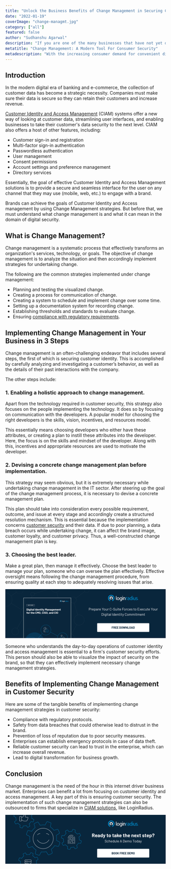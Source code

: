 ```yaml
---
title: "Unlock the Business Benefits of Change Management in Securing Consumer Identity"
date: "2022-01-19"
coverImage: "change-managmt.jpg"
category: ["all"]
featured: false 
author: "Sudhanshu Agarwal"
description: "If you are one of the many businesses that have not yet developed an effective change management strategy, this article is for you. With new data privacy regulations coming into effect, organizations face complex compliance issues. Ignoring these rules can turn out to be expensive."
metatitle: "Change Management: A Modern Tool For Consumer Security"
metadescription: "With the increasing consumer demand for convenient digital services, learn why an effective change management strategy is crucial to keep enterprises out of court."
---
```


## Introduction

In the modern digital era of banking and e-commerce, the collection of customer data has become a strategic necessity. Companies must make sure their data is secure so they can retain their customers and increase revenue.

[Customer Identity and Access Management](https://www.loginradius.com/blog/start-with-identity/customer-identity-and-access-management/) (CIAM) systems offer a new way of looking at customer data, streamlining user interfaces, and enabling businesses to take their customer's data security to the next level.  CIAM also offers a host of other features, including: 



* Customer sign-in and registration
* Multi-factor sign-in authentication 
* Passwordless authentication
* User management
* Consent permissions
* Account settings and preference management
* Directory services

Essentially, the goal of effective Customer Identity and Access Management solutions is to provide a secure and seamless interface for the user on any channel that they may use (mobile, web, etc.) to engage with a brand.

Brands can achieve the goals of Customer Identity and Access management by using Change Management strategies. But before that, we must understand what change management is and what it can mean in the domain of digital security. 


## What is Change Management?

Change management is a systematic process that effectively transforms an organization's services, technology, or goals. The objective of change management is to analyze the situation and then accordingly implement strategies for undertaking change. 

The following are the common strategies implemented under change management:



* Planning and testing the visualized change.
* Creating a process for communication of change.
* Creating a system to schedule and implement change over some time.
* Setting up a documentation system for recording change.
* Establishing thresholds and standards to evaluate change.
* Ensuring [compliance with regulatory requirements](https://www.loginradius.com/compliances/).


## Implementing Change Management in Your Business in 3 Steps

Change management is an often-challenging endeavor that includes several steps, the first of which is securing customer identity. This is accomplished by carefully analyzing and investigating a customer’s behavior, as well as the details of their past interactions with the company.

The other steps include:


### 1. Enabling a holistic approach to change management.

Apart from the technology required in customer security, this strategy also focuses on the people implementing the technology. It does so by focusing on communication with the developers. A popular model for choosing the right developers is the skills, vision, incentives, and resources model. 

This essentially means choosing developers who either have these attributes, or creating a plan to instill these attributes into the developer. Here, the focus is on the skills and mindset of the developer. Along with this, incentives and appropriate resources are used to motivate the developer. 


### 2. Devising a concrete change management plan before implementation.

This strategy may seem obvious, but it is extremely necessary while undertaking change management in the IT sector. After steering up the goal of the change management process, it is necessary to devise a concrete management plan. 

This plan should take into consideration every possible requirement, outcome, and issue at every stage and accordingly create a structured resolution mechanism. This is essential because the implementation concerns [customer security](https://www.loginradius.com/customer-security/) and their data. If due to poor planning, a data breach occurs while undertaking change, it can affect the brand image, customer loyalty, and customer privacy. Thus, a well-constructed change management plan is key. 


### 3. Choosing the best leader.

Make a great plan, then manage it effectively. Choose the best leader to manage your plan, someone who can oversee the plan effectively. Effective oversight means following the change management procedure, from ensuring quality at each step to adequately resolving issues that arise.

[![ciso-wp](ciso-wp.png)](https://www.loginradius.com/resource/digital-identity-management-cio-ciso-cmo-whitepaper)

Someone who understands the day-to-day operations of customer identity and access management is essential to a firm's customer security efforts. This person should also be able to visualize the impact of security on the brand, so that they can effectively implement necessary change management strategies.


## Benefits of Implementing Change Management in Customer Security

Here are some of the tangible benefits of implementing change management strategies in customer security:



* Compliance with regulatory protocols.
* Safety from data breaches that could otherwise lead to distrust in the brand.
* Prevention of loss of reputation due to poor security measures.
* Enterprises can establish emergency protocols in case of data theft.
* Reliable customer security can lead to trust in the enterprise, which can increase overall revenue.
* Lead to digital transformation for business growth.


## Conclusion 

Change management is the need of the hour in this internet driver business market. Enterprises can benefit a lot from focusing on customer identity and access management. A key part of this is ensuring customer security. The implementation of such change management strategies can also be outsourced to firms that specialize in [CIAM solutions](https://www.loginradius.com/), like LoginRadius. 


[![book-a-demo-loginradius](../../assets/book-a-demo-loginradius.png)](https://www.loginradius.com/book-a-demo/)